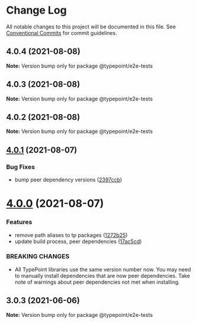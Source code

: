 # Change Log

All notable changes to this project will be documented in this file.
See [Conventional Commits](https://conventionalcommits.org) for commit guidelines.

## 4.0.4 (2021-08-08)

**Note:** Version bump only for package @typepoint/e2e-tests





## 4.0.3 (2021-08-08)

**Note:** Version bump only for package @typepoint/e2e-tests





## 4.0.2 (2021-08-08)

**Note:** Version bump only for package @typepoint/e2e-tests





## [4.0.1](https://github.com/typepoint/typepoint/compare/v4.0.0...v4.0.1) (2021-08-07)


### Bug Fixes

* bump peer dependency versions ([2397ccb](https://github.com/typepoint/typepoint/commit/2397ccb05c8c7540212ce2743f2d7db1d2e4380a))





# [4.0.0](https://github.com/typepoint/typepoint/compare/v3.0.3...v4.0.0) (2021-08-07)


### Features

* remove path aliases to tp packages ([1272b25](https://github.com/typepoint/typepoint/commit/1272b2535c2122fb7ae1f375b4aa6ac24c9c6491))
* update build process, peer dependencies ([17ac5cd](https://github.com/typepoint/typepoint/commit/17ac5cdf94a57e8a960cd7fec2b2245a9bee3c37))


### BREAKING CHANGES

* All TypePoint libraries use the same version number now.
You may need to manually install dependencies that are now peer dependencies. Take note of warnings about peer dependencies not met when installing.





## 3.0.3 (2021-06-06)

**Note:** Version bump only for package @typepoint/e2e-tests
